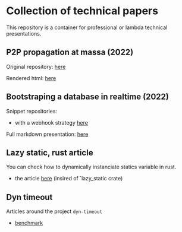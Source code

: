 
# Collection of technical papers

This repository is a container for professional or lambda technical presentations.

## P2P propagation at massa (2022)

Original repository: [here](https://github.com/adrien-zinger/operation_propagation_presentation)

Rendered html: [here](https://htmlpreview.github.io/?https://github.com/adrien-zinger/operation_propagation_presentation/blob/main/index.html)

## Bootstraping a database in realtime (2022)
Snippet repositories:
  - with a webhook strategy [here](https://github.com/adrien-zinger/bootstrap_webhook_sample)

Full markdown presentation: [here](https://github.com/adrien-zinger/presentations/blob/main/streaming_bootstrap/index.md)

## Lazy static, rust article

You can check how to dynamically instanciate statics variable in rust.

- the article [here](https://cppccn.xyz/2022/04/07/lazy-or-not-lazy.html) (insired of `lazy_static crate)


## Dyn timeout

Articles around the project `dyn-timeout`

- [benchmark](https://cppccn.xyz/2022/02/11/benchmark-async.html)
